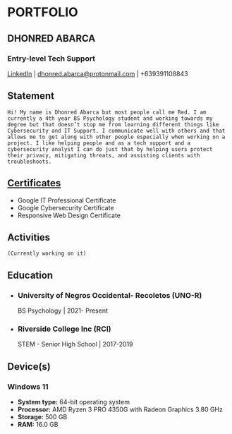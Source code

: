 # PORTFOLIO
## DHONRED ABARCA
### Entry-level Tech Support
[LinkedIn](https://www.linkedin.com/in/dhonred-abarca-648019266/) | dhonred.abarca@protonmail.com | +639391108843
## Statement
    Hi! My name is Dhonred Abarca but most people call me Red. I am currently a 4th year BS Psychology student and working towards my degree but that doesn’t stop me from learning different things like Cybersecurity and IT Support. I communicate well with others and that allows me to get along with other people especially when working on a project. I like helping people and as a tech support and a cybersecurity analyst I can do just that by helping users protect their privacy, mitigating threats, and assisting clients with troubleshoots.

## [Certificates](Certificates/Achievements)
- Google IT Professional Certificate
- Google Cybersecurity Certificate
- Responsive Web Design Certificate
## Activities
    (Currently working on it)
## Education
- ### University of Negros Occidental- Recoletos (UNO-R)
    BS Psychology | 2021- Present
- ### Riverside College Inc (RCI)
    STEM - Senior High School | 2017-2019
## Device(s)
### Windows 11
- <strong>System type:</strong> 64-bit operating system
- <strong>Processor:</strong> AMD Ryzen 3 PRO 4350G with Radeon Graphics 3.80 GHz
- <strong>Storage:</strong> 500 GB
- <strong>RAM:</strong>	16.0 GB
### 

